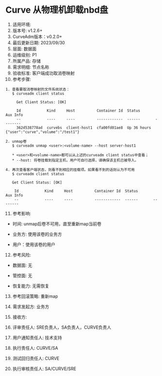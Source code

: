# Curve 从物理机卸载nbd盘

1. 适用环境: 
2. 版本号: v1.2.6+
3. CurveAdm版本：v0.2.0+
4. 最后更新日期: 2023/09/30
5. 层面: 数据面
6. 运维级别: P1
7. 所属产品: 存储
8. 需求明细: 节点名称
9. 验收标准: 客户端成功取消卷映射
10. 参考步骤:

```plaintext
1. 查看要取消卷映射的文件系统状态：
   $ curveadm client status
   
     Get Client Status: [OK]
     
     Id            Kind     Host          Container Id  Status       Aux Info
     --            ----     ----          ------------  ------       --------
     362d538778ad  curvebs  client-host1  cfa00fd01ae8  Up 36 hours  {"user":"curve","volume":"/test1"}
     
2. unmap卷
   $ curveadm unmap <user>:<volume-name> --host server-host1
   
   * <user>和<volume-name>都可以从上述的curveadm client status中查看；
   * --host: 将卷挂载到指定主机，用户可自行选择，请确保该主机已被导入。

4. 再次查看客户端状态，则看不到相应的挂载项。如果看不到的话则认为不可用
   $ curveadm client status
   
   Get Client Status: [OK]

    Id            Kind     Host          Container Id  Status       Aux Info
    --            ----     ----          ------------  ------       --------
```

11. 参考影响:

* 时间: unmap后卷不可用，直至重新map当前卷

* 业务方: 使用该卷的业务方

* 用户：使用该卷的用户

12. 参考风险:

* 数据面: 无

* 管控面: 无

* 恢复能力: 无需恢复

13. 参考回滚策略: 重新map

14. 需求发起方: 业务方

15. 接收方:

16. 评审责任人: SRE负责人，SA负责人，CURVE负责人

17. 用户通知责任人: 技术支持

18. 执行责任人: CURVE/SA

19. 测试回归责任人: CURVE

20. 执行审核责任人: SA/CURVE/SRE